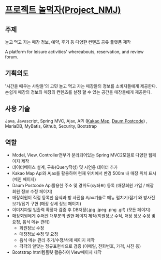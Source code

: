 # [프로젝트 놀먹자(Project_NMJ)](https://github.com/chriswpark00/Portfolio_Project_NMJ/issues/1#issue-640304379)

## 주제
  놀고 먹고 자는 매장 정보, 예약, 후기 등 다양한 컨텐츠 공유 플랫폼 제작
  
  A platform for leisure activities' whereabouts, reservation, and review forum.
  
## 기획의도
  '시간을 때우는 사람들'의 고민 놀고 먹고 자는 매장들의 정보를 소비자들에게 제공한다.<br>
  손쉽게 매장의 정보와 매장의 컨텐츠를 설정 할 수 있는 공간을 매장들에게 제공한다.
  
## 사용 기술
 Java, 
 Javascript, 
 Spring MVC, 
 Ajax, 
 API ([Kakao Map](https://apis.map.kakao.com/web), [Daum Postcode](http://postcode.map.daum.net/guide)) , 
 MariaDB, 
 MyBatis, 
 Github, 
 Security, 
 Bootstrap
 
## 역할
 
 - Model, View, Controller전부가 분리되어있는 Spring MVC2모델로 다양한 웹페이지 제작
 - 데이터베이스 설계, 구축(Query작성) 및 시연용 데이터 추가
 - Kakao Map Api와 Ajax를 활용하여 현재 위치에서 반경 500m 내 매장 위치 표시 (메인 페이지)
 - Daum Postcode Api활용한 주소 및 경위도(xy좌표) 등록 (매장회원 가입 / 매장회원 정보 수정 페이지)
 - 매장회원이 직접 등록한 음식과 방 사진을 Ajax기술로 메뉴 펼치기/접기 와 방사진 보기/접기 구현 (매장 상세 정보 페이지)
 - 이미지파일 입출력 확장자 검증 후 DB저장(.jpg .jpeg .png .gif) (모든 페이지)
 - 매장회원에게 주어진 대부분의 권한 페이지 제작(회원정보 수적, 매장 정보 수정 및 요청, 음식 메뉴 관리)
    - 회원정보 수정
    - 매장정보 수정 및 요청
    - 음식 메뉴 관리 추가/수정/삭제 페이지 제작
    - 각각의 알맞는 정규표현식으로 검증 (이메일, 전화번호, 가격, 사진 등)
 - Bootstrap html템플릿 활용하여 View페이지 제작
